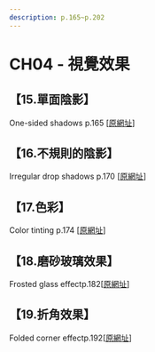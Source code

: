 ```yaml
---
description: p.165~p.202
---
```


# CH04 - 視覺效果

## 【15.單面陰影】

One-sided shadows p.165 \[[原網址](https://www.w3cplus.com/css3/css-secrets/one-sided-shadows.html)\]

## 【16.不規則的陰影】

Irregular drop shadows p.170 \[[原網址](https://www.w3cplus.com/css3/css-secrets/Irregular-drop-shadows.html)\]

## 【17.色彩】

Color tinting p.174 \[[原網址](https://www.w3cplus.com/css3/css-secrets/color-tinting.html)\]

## 【18.磨砂玻璃效果】

Frosted glass effectp.182\[[原網址](https://www.w3cplus.com/css3/css-secrets/frosted-glass-effect.html)\]

## 【19.折角效果】

Folded corner effectp.192\[[原網址](https://www.w3cplus.com/css3/css-secrets/cutout-corners.html)\]

